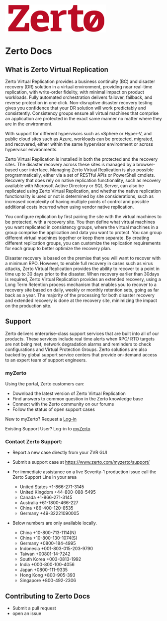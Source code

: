 ![zerto](media/Zerto-Logo_RGB2.png)
# Zerto Docs

## What is Zerto Virtual Replication

Zerto Virtual Replication provides a business continuity (BC) and disaster recovery (DR) solution in a virtual environment, providing near real-time replication, with write-order fidelity, with minimal impact on product workloads. Fully automated orchestration delivers failover, failback, and reverse protection in one click. Non-disruptive disaster recovery testing gives you confidence that your DR solution will work predictably and consistently. Consistency groups ensure all virtual machines that comprise an application are protected in the exact same manner no matter where they are in the environment. 

With support for different hypervisors such as vSphere or Hyper-V, and public cloud sites such as Azure, workloads can be protected, migrated, and recovered, either within the same hypervisor environment or across hypervisor environments. 

Zerto Virtual Replication is installed in both the protected and the recovery sites. The disaster recovery across these sites is managed by a browser-based user interface. Managing Zerto Virtual Replication is also possible programmatically, either via a set of RESTful APIs or PowerShell cmdlets. Recovery that does rely on native replication functionality, such as recovery available with Microsoft Active Directory or SQL Server, can also be replicated using Zerto Virtual Replication, and whether the native replication functionality is used or not is determined by site considerations, such as increased complexity of having multiple points of control and possible additional costs incurred when using vendor native replication.

You configure replication by first pairing the site with the virtual machines to be protected, with a recovery site. You then define what virtual machines you want replicated in consistency groups, where the virtual machines in a group comprise the application and data you want to protect. You can group different virtual machines together or keep them separate. By creating different replication groups, you can customize the replication requirements for each group to better optimize the recovery plan.

Disaster recovery is based on the premise that you will want to recover with a minimum RPO. However, to enable full recovery in cases such as virus attacks, Zerto Virtual Replication provides the ability to recover to a point in time up to 30 days prior to the disaster. When recovery earlier than 30days is required, Zerto Virtual Replication provides an extended recovery, using a Long Term Retention process mechanism that enables you to recover to a recovery site based on daily, weekly or monthly retention sets, going as far back as a year. The majority of the processing for both disaster recovery and extended recovery is done at the recovery site, minimizing the impact on the production site.

## Support

Zerto delivers enterprise-class support services that are built into all of our products. These services include real time alerts when RPO/ RTO targets are not being met, network degradation alarms and reminders to check configurations and Virtual Protection Groups. Zerto solutions are also backed by global support service centers that provide on-demand access to an expert team of support engineers.

### myZerto
Using the portal, Zerto customers can:

- Download the latest version of Zerto Virtual Replication
- Find answers to common question in the Zerto knowledge base
- Connect with the Zerto community on our forums
- Follow the status of open support cases

New to myZerto?
Request a [Log-in](https://www.zerto.com/myzerto/login-request/)

Existing Support User?
Log-in to [myZerto](https://www.zerto.com/myzerto/)

### Contact Zerto Support:

- Report a new case directly from your ZVR GUI
- Submit a support case at https://www.zerto.com/myzerto/support/
- For immediate assistance on a live Severity-1 production issue call the Zerto Support Line in your area

  - United States +1-866-271-3145
  - United Kingdom +44-800-088-5495
  - Canada +1-866-271-3145
  - Australia +61-1800-466-227
  - China +86-400-120-8535
  - Germany +49-32221090005

- Below numbers are only available locally.

  - China +10-800-713-1114(N)
  - China +10-800-130-1074(S)
  - Germany +0800-184-4995
  - Indonesia +001-803-015-203-9790
  - Taiwan +00801-14-7242
  - South Korea +003-0813-1992
  - India +000-800-100-4056
  - Japan +0800-111-9335
  - Hong Kong +800-905-393
  - Singapore +800-492-2306

## Contributing to Zerto Docs

- Submit a pull request
- open an issue